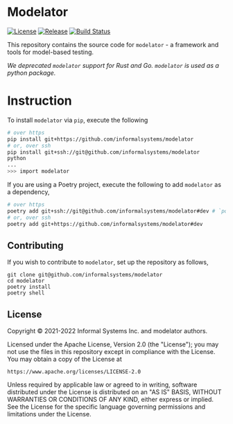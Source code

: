 # Modelator

[![License](https://img.shields.io/badge/License-Apache%202.0-blue.svg)](LICENSE)
[![Release](https://img.shields.io/github/v/release/informalsystems/modelator?sort=semver&include_prereleases)](https://github.com/informalsystems/modelator/releases)
[![Build Status](https://github.com/informalsystems/modelator/actions/workflows/python.yml/badge.svg)](https://github.com/informalsystems/modelator/actions/workflows/python.yml)

This repository contains the source code for `modelator` - a framework and tools for model-based testing.

_We deprecated `modelator` support for Rust and Go. `modelator` is used as a python package._

# Instruction

To install `modelator` via `pip`, execute the following

```sh
# over https
pip install git+https://github.com/informalsystems/modelator
# or, over ssh
pip install git+ssh://git@github.com/informalsystems/modelator
python
...
>>> import modelator
```

If you are using a Poetry project, execute the following to add `modelator` as a dependency,

```sh
# over https
poetry add git+ssh://git@github.com/informalsystems/modelator#dev # `poetry` assumes `master` as default branch
# or, over ssh
poetry add git+https://github.com/informalsystems/modelator#dev
```

## Contributing

If you wish to contribute to `modelator`, set up the repository as follows,

```
git clone git@github.com/informalsystems/modelator
cd modelator
poetry install
poetry shell
```

## License

Copyright © 2021-2022 Informal Systems Inc. and modelator authors.

Licensed under the Apache License, Version 2.0 (the "License"); you may not use the files in this repository except in compliance with the License. You may obtain a copy of the License at

    https://www.apache.org/licenses/LICENSE-2.0

Unless required by applicable law or agreed to in writing, software distributed under the License is distributed on an "AS IS" BASIS, WITHOUT WARRANTIES OR CONDITIONS OF ANY KIND, either express or implied. See the License for the specific language governing permissions and limitations under the License.
